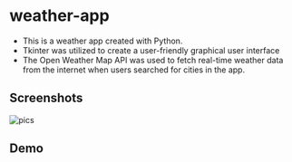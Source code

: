 # weather-app

* This is a weather app created with Python. 
* Tkinter was utilized to create a user-friendly graphical user interface
* The Open Weather Map API was used to fetch real-time weather data from the internet when users searched for cities in the app.



## Screenshots

![pics](https://user-images.githubusercontent.com/114207468/229973948-be9e7c7a-e0c9-4881-be5a-c0dc5bcf5028.png)

## Demo


